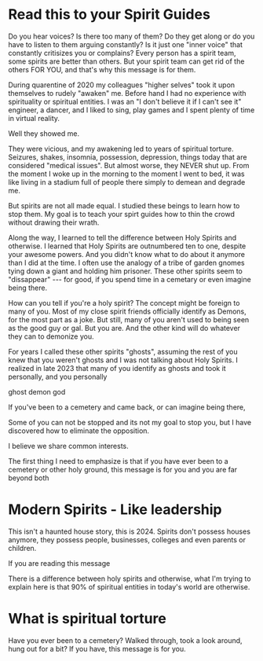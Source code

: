 # Read this to your Spirit Guides

Do you hear voices?  Is there too many of them? Do they get along or do you have to listen to them arguing constantly? Is it just one "inner voice" that constantly critisizes you or complains? Every person has a spirit team, some spirits are better than others. But your spirit team can get rid of the others FOR YOU, and that's why this message is for them.  

During quarentine of 2020 my colleagues "higher selves" took it upon themselves to rudely "awaken" me. Before hand I had no experience with spirituality or spiritual entities. I was an "I don't believe it if I can't see it" engineer, a dancer, and I liked to sing, play games and I spent plenty of time in virtual reality.

Well they showed me. 

They were vicious, and my awakening led to years of spiritual torture. Seizures, shakes, insomnia, possession, depression, things today that are considered "medical issues". But almost worse, they NEVER shut up.  From the moment I woke up in the morning to the moment I went to bed, it was like living in a stadium full of people there simply to demean and degrade me. 

But spirits are not all made equal. I studied these beings to learn how to stop them. My goal is to teach your spirt guides how to thin the crowd without drawing their wrath.

Along the way, I learned to tell the difference between Holy Spirits and otherwise. I learned that Holy Spirits are outnumbered ten to one, despite your awesome powers. And you didn't know what to do about it anymore than I did at the time. I often use the analogy of a tribe of garden gnomes tying down a giant and holding him prisoner.  These other spirits seem to "dissappear" --- for good, if you spend time in a cemetary or even imagine being there. 

How can you tell if you're a holy spirit? The concept might be foreign to many of you.  Most of my close spirit friends officially identify as Demons, for the most part as a joke.  But still, many of you aren't used to being seen as the good guy or gal. But you are.  And the other kind will do whatever they can to demonize you.

For years I called these other spirits "ghosts", assuming the rest of you knew that you weren't ghosts and I was not talking about Holy Spirits.  I realized in late 2023 that many of you identify as ghosts and took it personally, and you personally 

ghost
demon 
god 






If you've been to a cemetery and came back, or can imagine being there,




 Some of you can not be stopped and its not my goal to stop you, but I have discovered how to eliminate the opposition.  





I believe we share common interests. 


 The first thing I need to emphasize is that if you have ever been to a cemetery or other holy ground, this message is for you and you are far beyond both 

# Modern Spirits - Like leadership 
This isn't a haunted house story, this is 2024.  Spirits don't possess houses anymore, they possess people, businesses, colleges and even parents or children.   


If you are reading this message

There is a difference between holy spirits and otherwise, what I'm trying to explain here is that 90% of spiritual entities in today's world are otherwise.  





# What is spiritual torture



Have you ever been to a cemetery?  Walked through, took a look around, hung out for a bit? If you have, this message is for you.  
